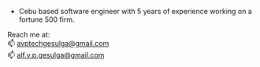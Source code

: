 - Cebu based software engineer with 5 years of experience working on a fortune 500 firm.  

Reach me at:  
📫 avptechgesulga@gmail.com  
📫 alf.v.p.gesulga@gmail.com  



